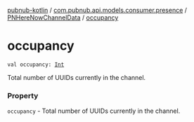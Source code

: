 [pubnub-kotlin](../../index.md) / [com.pubnub.api.models.consumer.presence](../index.md) / [PNHereNowChannelData](index.md) / [occupancy](./occupancy.md)

# occupancy

`val occupancy: `[`Int`](https://kotlinlang.org/api/latest/jvm/stdlib/kotlin/-int/index.html)

Total number of UUIDs currently in the channel.

### Property

`occupancy` - Total number of UUIDs currently in the channel.